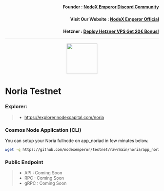 <h3><p style="font-size:14px" align="right">Founder :
<a href="https://discord.gg/bDUAwZhqBb" target="_blank">NodeX Emperor Discord Community</a></p></h3>
<h3><p style="font-size:14px" align="right">Visit Our Website :
<a href="https://nodex.one" target="_blank">NodeX Emperor Official</a></p></h3>
<h3><p style="font-size:14px" align="right">Hetzner :
<a href="https://hetzner.cloud/?ref=bMTVi7dcwSgA" target="_blank">Deploy Hetzner VPS Get 20€ Bonus!</a></h3>
<hr>

<p align="center">
  <img height="100" height="auto" src="https://polkachu.com/images/chains/noria.png">
</p>

# Noria Testnet

### Explorer:
>-  https://explorer.nodexcapital.com/noria

### Cosmos Node Application (CLI)
You can setup your Noria fullnode on app_noriad in few minutes below.
```bash
wget -q https://github.com/nodexemperor/testnet/raw/main/noria/app_noriad_installer && bash app_noriad_installer
```
### Public Endpoint

>- API : Coming Soon
>- RPC : Coming Soon
>- gRPC : Coming Soon